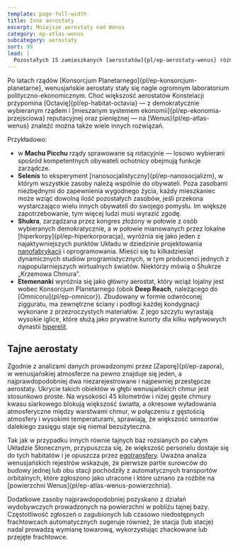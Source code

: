 ```yaml
---
template: page-full-width
title: Inne aerostaty
excerpt: Mniejsze aerostaty nad Wenus
category: ep-atlas-wenus
subcategory: aerostaty
sort: 99
lead: |
  Pozostałych 15 zamieszkanych [aerostatów]{pl/ep-aerostaty-wenus} różni się pod względem kultury, formy i funkcji. Jedną z głównych wolności zagwarantowanych przez [Konstelację Gwiazdy Zarannej]{pl/ep-konstelacja-gwiazdy-zarannej} jest prawo każdego aerostatu do samodzielnego regulowania swoich spraw wewnętrznych. Chociaż wszystkie aerostaty należące do Konstelacji muszą zapewniać swoim obywatelom prawa gwarantowane przez Konstytucję Gwiazdy Zarannej, poza tym są wolne w tworzeniu własnych systemów rządów oraz zasad regulujących ich wewnętrzną gospodarkę.
---
```

Po latach rządów [Konsorcjum Planetarnego]{pl/ep-konsorcjum-planetarne}, wenusjańskie aerostaty stały się nagle ogromnym laboratorium polityczno-ekonomicznym. Choć większość aerostatów Konstelacji przypomina [Octavię]{pl/ep-habitat-octavia} — z demokratycznie wybieranym rządem i [mieszanym systemem ekonomii]{pl/ep-ekonomia-przejsciowa} reputacyjnej oraz pieniężnej — na [Wenus]{pl/ep-atlas-wenus} znaleźć można także wiele innych rozwiązań.

Przykładowo: 
- w **Machu Picchu** rządy sprawowane są rotacyjnie — losowo wybierani spośród kompetentnych obywateli ochotnicy obejmują funkcje zarządcze. 
- **Selenis** to eksperyment [nanosocjalistyczny]{pl/ep-nanosocjalizm}, w którym wszystkie zasoby należą wspólnie do obywateli. Poza zasobami niezbędnymi do zapewnienia wygodnego życia, każdy mieszkaniec może wziąć dowolną ilość pozostałych zasobów, jeśli przekona wystarczająco wielu innych obywateli do swojego pomysłu. Im większe zapotrzebowanie, tym więcej ludzi musi wyrazić zgodę.
- **Shukra**, zarządzana przez kongres złożony w połowie z osób wybieranych demokratycznie, a w połowie mianowanych przez lokalne [hiperkorpy]{pl/ep-hiperkorporacja}, wyróżnia się jako jeden z najaktywniejszych punktów Układu w dziedzinie projektowania [nanofabrykacji](#) i oprogramowania. Mieści się tu kilkadziesiąt dynamicznych studiów programistycznych, w tym producenci jednych z najpopularniejszych wirtualnych światów. Niektórzy mówią o Shukrze „Krzemowa Chmura”.
- **Etemenanki** wyróżnia się jako główny aerostat, który wciąż lojalny jest wobec Konsorcjum Planetarnego (obok **Deep Reach**, należącego do [Omnicoru]{pl/ep-omnicor}). Zbudowany w formie odwróconej zigguratu, ma zewnętrzne ściany i podłogi każdej kondygnacji wykonane z przezroczystych materiałów. Z jego szczytu wyrastają wysokie iglice, które służą jako prywatne kurorty dla kilku wpływowych dynastii [hiperelit](#).

## Tajne aerostaty

Zgodnie z analizami danych prowadzonymi przez [Zaporę]{pl/ep-zapora}, w wenusjańskiej atmosferze na pewno znajduje się jeden, a najprawdopodobniej dwa niezarejestrowane i najpewniej przestępcze aerostaty. Ukrycie takich obiektów w głębi wenusjańskich chmur jest stosunkowo proste. Na wysokości 45 kilometrów i niżej gęste chmury kwasu siarkowego blokują większość światła, a okresowe wyładowania atmosferyczne między warstwami chmur, w połączeniu z gęstością atmosfery i wysokimi temperaturami, sprawiają, że większość sensorów dalekiego zasięgu staje się niemal bezużyteczna.

Tak jak w przypadku innych równie tajnych baz rozsianych po całym Układzie Słonecznym, przypuszcza się, że większość personelu dostaje się do tych habitatów i je opuszcza przez [egotransfery](#). Uważna analiza wenusjańskich rejestrów wskazuje, że pierwsze partie surowców do budowy jednej lub obu stacji pochodziły z automatycznych transportów orbitalnych, które zgłoszono jako utracone i które uznano za rozbite na [powierzchni Wenus]{pl/ep-atlas-wenus-powierzchnia}.

Dodatkowe zasoby najprawdopodobniej pozyskano z działań wydobywczych prowadzonych na powierzchni w pobliżu tajnej bazy. Częstotliwość zgłoszeń o zagubionych lub czasowo niedostępnych frachtowcach automatycznych sugeruje również, że stacja (lub stacje) nadal prowadzą wymianę towarową, wykorzystując zhackowane lub przejęte frachtowce.